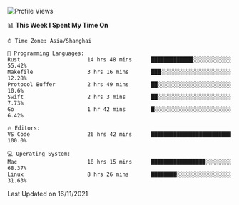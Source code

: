 <!--START_SECTION:waka-->
![Profile Views](http://img.shields.io/badge/Profile%20Views-1-blue)

📊 **This Week I Spent My Time On** 

```text
⌚︎ Time Zone: Asia/Shanghai

💬 Programming Languages: 
Rust                     14 hrs 48 mins      █████████████░░░░░░░░░░░░   55.42% 
Makefile                 3 hrs 16 mins       ███░░░░░░░░░░░░░░░░░░░░░░   12.28% 
Protocol Buffer          2 hrs 49 mins       ██░░░░░░░░░░░░░░░░░░░░░░░   10.6% 
Swift                    2 hrs 3 mins        ██░░░░░░░░░░░░░░░░░░░░░░░   7.73% 
Go                       1 hr 42 mins        █░░░░░░░░░░░░░░░░░░░░░░░░   6.42%

🔥 Editors: 
VS Code                  26 hrs 42 mins      █████████████████████████   100.0%

💻 Operating System: 
Mac                      18 hrs 15 mins      █████████████████░░░░░░░░   68.37% 
Linux                    8 hrs 26 mins       ████████░░░░░░░░░░░░░░░░░   31.63%

```


 Last Updated on 16/11/2021
<!--END_SECTION:waka-->

